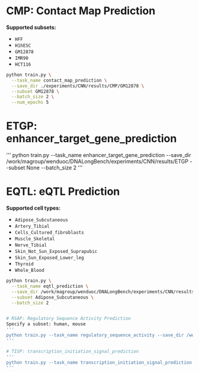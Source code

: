 

# CMP: Contact Map Prediction  
**Supported subsets:**  
- `HFF`  
- `H1hESC`  
- `GM12878`  
- `IMR90`  
- `HCT116`  

```bash
python train.py \
  --task_name contact_map_prediction \
  --save_dir ./experiments/CNN/results/CMP/GM12878 \
  --subset GM12878 \
  --batch_size 2 \
  --num_epochs 5
```


# ETGP: enhancer_target_gene_prediction
'''
python train.py --task_name enhancer_target_gene_prediction --save_dir /work/magroup/wenduoc/DNALongBench/experiments/CNN/results/ETGP --subset None --batch_size 2
'''

# EQTL: eQTL Prediction  
**Supported cell types:**  
- `Adipose_Subcutaneous`  
- `Artery_Tibial`  
- `Cells_Cultured_fibroblasts`  
- `Muscle_Skeletal`  
- `Nerve_Tibial`  
- `Skin_Not_Sun_Exposed_Suprapubic`  
- `Skin_Sun_Exposed_Lower_leg`  
- `Thyroid`  
- `Whole_Blood`  

```bash
python train.py \
  --task_name eqtl_prediction \
  --save_dir /work/magroup/wenduoc/DNALongBench/experiments/CNN/results/EQTL/Adipose_Subcutaneous \
  --subset Adipose_Subcutaneous \
  --batch_size 2


# RSAP: Regulatory Sequence Activity Prediction
Specify a subset: human, mouse
'''
python train.py --task_name regulatory_sequence_activity --save_dir /work/magroup/wenduoc/DNALongBench/experiments/CNN/results/RSAP/mouse --subset mouse --batch_size 2 --num_epochs 5
'''

# TISP: transcription_initiation_signal_prediction
'''
python train.py --task_name transcription_initiation_signal_prediction --save_dir /work/magroup/wenduoc/DNALongBench/experiments/CNN/results/TISP --subset None --batch_size 2 --num_epochs 5
'''
